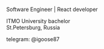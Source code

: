 Software Engineer | React developer

ITMO University bachelor   
St.Petersburg, Russia
  
telegram: @igoose87
